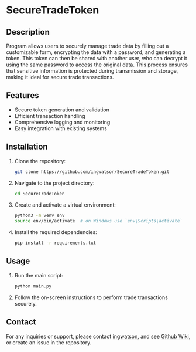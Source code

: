 # SecureTradeToken

## Description
Program allows users to securely manage trade data by filling out a customizable form, encrypting the data with a password, and generating a token. This token can then be shared with another user, who can decrypt it using the same password to access the original data.
This process ensures that sensitive information is protected during transmission and storage, making it ideal for secure trade transactions.

## Features
- Secure token generation and validation
- Efficient transaction handling
- Comprehensive logging and monitoring
- Easy integration with existing systems

## Installation

1. Clone the repository:
    ```bash
    git clone https://github.com/ingwatson/SecureTradeToken.git
    ```

2. Navigate to the project directory:
    ```bash
    cd SecureTradeToken
    ```

3. Create and activate a virtual environment:
    ```bash
    python3 -m venv env
    source env/bin/activate  # on Windows use `env\Scripts\activate`
    ```

4. Install the required dependencies:
    ```bash
    pip install -r requirements.txt
    ```

## Usage

1. Run the main script:
    ```bash
    python main.py
    ```

2. Follow the on-screen instructions to perform trade transactions securely.

## Contact
For any inquiries or support, please contact [ingwatson](https://github.com/ingwatson), and see [Github Wiki](https://github.com/ingwatson/SecureTradeToken/wiki), or create an issue in the repository.

